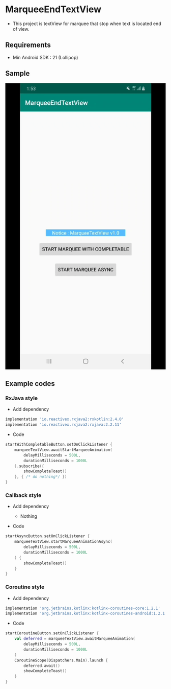 # MarqueeEndTextView
- This project is textView for marquee that stop when text is located end of view.

## Requirements
- Min Android SDK : 21 (Lollipop)

## Sample
![Sample](./sample.gif)

## Example codes
### RxJava style
- Add dependency
```groovy
implementation 'io.reactivex.rxjava2:rxkotlin:2.4.0'
implementation 'io.reactivex.rxjava2:rxjava:2.2.11'
```

- Code
```kotlin
startWithCompletableButton.setOnClickListener {
    marqueeTextView.awaitStartMarqueeAnimation(
        delayMilliseconds = 500L,
        durationMilliseconds = 1000L
    ).subscribe({
        showCompleteToast()
    }, { /* do nothing*/ })
}
```

### Callback style
- Add dependency
    - Nothing

- Code
```kotlin
startAsyncButton.setOnClickListener {
    marqueeTextView.startMarqueeAnimationAsync(
        delayMilliseconds = 500L,
        durationMilliseconds = 1000L
    ) {
        showCompleteToast()
    }
}
```

### Coroutine style
- Add dependency
```groovy
implementation 'org.jetbrains.kotlinx:kotlinx-coroutines-core:1.2.1'
implementation 'org.jetbrains.kotlinx:kotlinx-coroutines-android:1.2.1'
```

- Code
```kotlin
startCoroutineButton.setOnClickListener {
    val deferred = marqueeTextView.awaitMarqueeAnimation(
        delayMilliseconds = 500L,
        durationMilliseconds = 1000L
    )
    CoroutineScope(Dispatchers.Main).launch {
        deferred.await()
        showCompleteToast()
    }
}
```